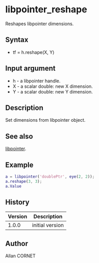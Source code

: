 # libpointer_reshape

Reshapes libpointer dimensions.

## Syntax

- tf = h.reshape(X, Y)

## Input argument

- h - a libpointer handle.
- X - a scalar double: new X dimension.
- Y - a scalar double: new Y dimension.

## Description

  <p>Set dimensions from libpointer object.</p>

## See also

[libpointer](libpointer.md).

## Example

```matlab
a = libpointer('doublePtr', eye(2, 2));
a.reshape(3, 3);
a.Value
```

## History

| Version | Description     |
| ------- | --------------- |
| 1.0.0   | initial version |

## Author

Allan CORNET
